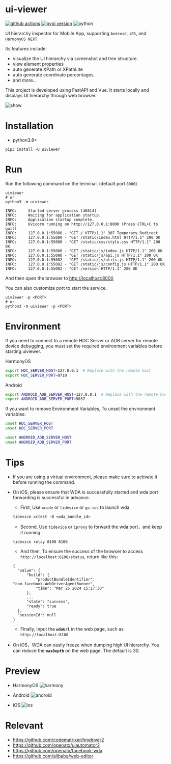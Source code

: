 # ui-viewer
[![github actions](https://github.com/codematrixer/ui-viewer/actions/workflows/release.yml/badge.svg)](https://github.com/codematrixer/ui-viewer/actions)
[![pypi version](https://img.shields.io/pypi/v/uiviewer.svg)](https://pypi.python.org/pypi/uiviewer)
![python](https://img.shields.io/pypi/pyversions/uiviewer.svg)

UI hierarchy inspector for Mobile App, supporting `Android`, `iOS`, and `HarmonyOS NEXT`. 

Its features include:

- visualize the UI hierarchy via screenshot and tree structure.
- view element properties
- auto generate XPath or XPathLite
- auto generate coordinate percentages.
- and more…


This project is developed using FastAPI and Vue. It starts locally and displays UI hierarchy through web browser.

![show](https://ibb.co/HzkFxdG)

# Installation
- python3.8+

```shell
pip3 install -U uiviewer
```

# Run
Run the following command on the terminal. (default port `8000`)

```shell
uiviewer
# or
python3 -m uiviewer

INFO:     Started server process [46814]
INFO:     Waiting for application startup.
INFO:     Application startup complete.
INFO:     Uvicorn running on http://127.0.0.1:8000 (Press CTRL+C to quit)
INFO:     127.0.0.1:55080 - "GET / HTTP/1.1" 307 Temporary Redirect
INFO:     127.0.0.1:55080 - "GET /static/index.html HTTP/1.1" 200 OK
INFO:     127.0.0.1:55080 - "GET /static/css/style.css HTTP/1.1" 200 OK
INFO:     127.0.0.1:55080 - "GET /static/js/index.js HTTP/1.1" 200 OK
INFO:     127.0.0.1:55080 - "GET /static/js/api.js HTTP/1.1" 200 OK
INFO:     127.0.0.1:55082 - "GET /static/js/utils.js HTTP/1.1" 200 OK
INFO:     127.0.0.1:55082 - "GET /static/js/config.js HTTP/1.1" 200 OK
INFO:     127.0.0.1:55082 - "GET /version HTTP/1.1" 200 OK
```
And then open the browser to [http://localhost:8000](http://localhost:8000)

You can also customize port to start the service.
```shell
uiviewer -p <PORT>
# or
python3 -m uiviewer -p <PORT>

```

# Environment
If you need to connect to a remote HDC Server or ADB server for remote device debugging, you must set the required environment variables before starting uiviewer.

HarmonyOS
```bash
export HDC_SERVER_HOST=127.0.0.1  # Replace with the remote host
export HDC_SERVER_PORT=8710
```

Android
```bash
export ANDROID_ADB_SERVER_HOST=127.0.0.1  # Replace with the remote host
export ANDROID_ADB_SERVER_PORT=5037
```

If you want to remove Environment Variables, To unset the environment variables:
```bash
unset HDC_SERVER_HOST
unset HDC_SERVER_PORT

unset ANDROID_ADB_SERVER_HOST
unset ANDROID_ADB_SERVER_PORT
```


# Tips
- If you are using a virtual environment, please make sure to activate it before running the command.

- On iOS, please ensure that WDA is successfully started and wda port forwarding is successful in advance.
  -   First, Use `xcode` or  `tidevice` or `go-ios` to launch wda.
  ```
  tidevice xctest -B <wda_bundle_id>
  ```
  - Second, Use `tidevice` or `iproxy` to forward the wda port，and keep it running.
  ```
  tidevice relay 8100 8100
  ```
  - And then, To ensure the success of the browser to access `http://localhost:8100/status`, return like this:
  ```
  {
    "value": {
        "build": {
            "productBundleIdentifier": "com.facebook.WebDriverAgentRunner",
            "time": "Mar 25 2024 15:17:30"
        },
        ...
        "state": "success",
        "ready": true
    },
    "sessionId": null
  } 
  ```
  - Finally, Input the **`wdaUrl`** in the web page, such as `http://localhost:8100`

- On iOS，WDA can easily freeze when dumping high UI hierarchy. You can reduce the **`maxDepth`** on the web page. The default is 30.

# Preview
- HarmonyOS
  ![harmony](https://i.ibb.co/82BrJ1H/harmony.png)

- Android
![android](https://i.ibb.co/RySs497/android.png)

- iOS
![ios](https://i.ibb.co/VVWtTS3/ios.png)


# Relevant
- https://github.com/codematrixer/hmdriver2
- https://github.com/openatx/uiautomator2
- https://github.com/openatx/facebook-wda
- https://github.com/alibaba/web-editor
